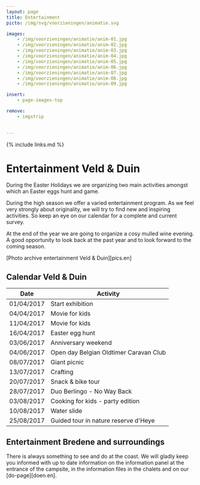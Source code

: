 ```yaml
---
layout: page
title: Entertainment
picto: /img/svg/voorzieningen/animatie.svg

images:
    - /img/voorzieningen/animatie/anim-01.jpg
    - /img/voorzieningen/animatie/anim-02.jpg
    - /img/voorzieningen/animatie/anim-03.jpg
    - /img/voorzieningen/animatie/anim-04.jpg
    - /img/voorzieningen/animatie/anim-05.jpg
    - /img/voorzieningen/animatie/anim-06.jpg
    - /img/voorzieningen/animatie/anim-07.jpg
    - /img/voorzieningen/animatie/anim-08.jpg
    - /img/voorzieningen/animatie/anim-09.jpg

insert:
    - page-images-top

remove:
    - imgstrip
    

---
```

{% include links.md %}

# Entertainment Veld & Duin

During the Easter Holidays we are organizing two main activities amongst which an Easter eggs hunt and game.

During the high season we offer a varied entertainment program. As we feel very strongly about originality, we will try to find new and inspiring activities. So keep an eye on our calendar for a complete and current survey.

At the end of the year we are going to organize a cosy mulled wine evening. A good opportunity to look back at the past year and to look forward to the coming season.

[Photo archive entertainment Veld & Duin][pics.en]


## Calendar Veld & Duin

| Date | Activity|
|-------|------------|
|   01/04/2017    |    Start exhibition |
|   04/04/2017    |    Movie for kids     |
|   11/04/2017    |    Movie for kids     |
|   16/04/2017    |    Easter egg hunt     |
|   03/06/2017    |    Anniversary weekend      |
|   04/06/2017    |    Open day Belgian Oldtimer Caravan Club     |
|   08/07/2017    |    Giant picnic     |
|   13/07/2017    |    Crafting       |
|   20/07/2017    |    Snack & bike tour      |
|   28/07/2017    |    Duo Berlingo - No Way Back      |
|   03/08/2017    |    Cooking for kids - party edition      |
|   10/08/2017    |    Water slide     |
|   25/08/2017    |    Guided tour in nature reserve d'Heye    |



## Entertainment Bredene and surroundings

There is always something to see and do at the coast. We will gladly keep you informed with up to date information on the information panel at the entrance of the campsite, in the information files in the chalets and on our [do-page][doen.en]. 

